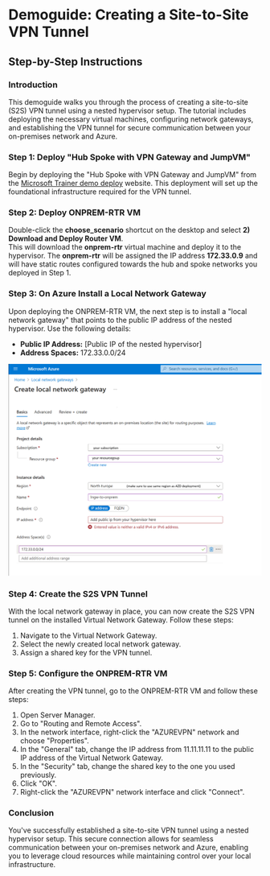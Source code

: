 # Demoguide: Creating a Site-to-Site VPN Tunnel

## Step-by-Step Instructions

### Introduction
This demoguide walks you through the process of creating a site-to-site (S2S) VPN tunnel using a nested hypervisor setup. The tutorial includes deploying the necessary virtual machines, configuring network gateways, and establishing the VPN tunnel for secure communication between your on-premises network and Azure.

### Step 1: Deploy "Hub Spoke with VPN Gateway and JumpVM"
Begin by deploying the "Hub Spoke with VPN Gateway and JumpVM" from the [Microsoft Trainer demo deploy](https://microsoftlearning.github.io/trainer-demo-deploy/) website. This deployment will set up the foundational infrastructure required for the VPN tunnel.

### Step 2: Deploy ONPREM-RTR VM
Double-click the **choose_scenario** shortcut on the desktop and select **2) Download and Deploy Router VM**.  
This will download the **onprem-rtr** virtual machine and deploy it to the hypervisor. The **onprem-rtr** will be assigned the IP address **172.33.0.9** and will have static routes configured towards the hub and spoke networks you deployed in Step 1.

### Step 3: On Azure Install a Local Network Gateway
Upon deploying the ONPREM-RTR VM, the next step is to install a "local network gateway" that points to the public IP address of the nested hypervisor. Use the following details:
- **Public IP Address:** [Public IP of the nested hypervisor]
- **Address Spaces:** 172.33.0.0/24

![Local Network Deploy demo screenshot](.\demoguide-s2svpn\media\Screenshot-create-lng.png)

### Step 4: Create the S2S VPN Tunnel
With the local network gateway in place, you can now create the S2S VPN tunnel on the installed Virtual Network Gateway. Follow these steps:
1. Navigate to the Virtual Network Gateway.
2. Select the newly created local network gateway.
3. Assign a shared key for the VPN tunnel.

### Step 5: Configure the ONPREM-RTR VM
After creating the VPN tunnel, go to the ONPREM-RTR VM and follow these steps:
1. Open Server Manager.
2. Go to "Routing and Remote Access".
3. In the network interface, right-click the "AZUREVPN" network and choose "Properties".
4. In the "General" tab, change the IP address from 11.11.11.11 to the public IP address of the Virtual Network Gateway.
5. In the "Security" tab, change the shared key to the one you used previously.
6. Click "OK".
7. Right-click the "AZUREVPN" network interface and click "Connect".

### Conclusion
You've successfully established a site-to-site VPN tunnel using a nested hypervisor setup. This secure connection allows for seamless communication between your on-premises network and Azure, enabling you to leverage cloud resources while maintaining control over your local infrastructure.